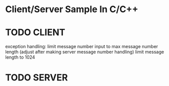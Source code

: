 # Client/Server Sample In C/C++

# TODO CLIENT
exception handling:
limit message number input to max message number length (adjust after making server message number handling)
limit message length to 1024

# TODO SERVER
